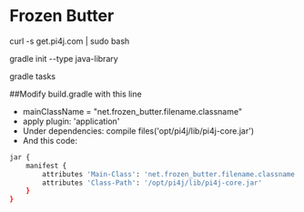 # Frozen Butter


curl -s get.pi4j.com | sudo bash

gradle init --type java-library

gradle tasks

##Modify build.gradle with this line
* mainClassName = "net.frozen_butter.filename.classname"
* apply plugin: 'application'
* Under dependencies: compile files('opt/pi4j/lib/pi4j-core.jar')
* And this code:
```sh
jar {
    manifest {
        attributes 'Main-Class': 'net.frozen_butter.filename.classname'
        attributes 'Class-Path': '/opt/pi4j/lib/pi4j-core.jar'
    }
}
```

